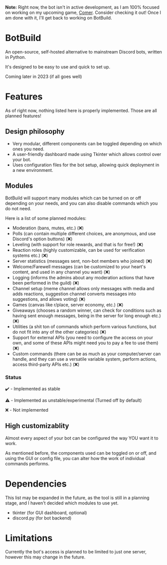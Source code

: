 **Note:** Right now, the bot isn't in active development, as I am 100% focused on working on my upcoming game, [Comer](https://gamejolt.com/games/comer/788131). Consider checking it out! Once I am done with it, I'll get back to working on BotBuild.

# BotBuild
An open-source, self-hosted alternative to mainstream Discord bots, written in Python.

It's designed to be easy to use and quick to set up.

Coming later in 2023 (if all goes well)

# Features
As of right now, nothing listed here is properly implemented. Those are all planned features!

## Design philosophy
- Very modular, different components can be toggled depending on which ones you need.
- A user-friendly dashboard made using Tkinter which allows control over your bot.
- Uses configuration files for the bot setup, allowing quick deployment in a new environment.

## Modules
BotBuild will support many modules which can be turned on or off depending on your needs, and you can also disable commands which you do not need.

Here is a list of some planned modules:
- Moderation (bans, mutes, etc.) (❌)
- Polls (can contain multiple different choices, are anonymous, and use Discord's option buttons) (❌)
- Leveling (with support for role rewards, and that is for free!) (❌)
- Reaction roles (highly customizable, can be used for verification systems etc.) (❌)
- Server statistics (messages sent, non-bot members who joined) (❌)
- Welcome/Farewell messages (can be customized to your heart's content, and used in any channel you want) (❌)
- Logging (informs the admins about any moderation actions that have been performed in the guild) (❌)
- Channel setup (meme channel allows only messages with media and adds reactions, suggestion channel converts messages into suggestions, and allows voting) (❌)
- Games (canvas like r/place, server economy, etc.) (❌)
- Giveaways (chooses a random winner, can check for conditions such as having sent enough messages, being in the server for long enough etc.) (❌)
- Utilities (a shit ton of commands which perform various functions, but do not fit into any of the other categories) (❌)
- Support for external APIs (you need to configure the access on your own, and some of these APIs might need you to pay a fee to use them) (❌)
- Custom commands (there can be as much as your computer/server can handle, and they can use a versatile variable system, perform actions, access third-party APIs etc.) (❌)

### Status
✔️ - Implemented as stable

⚠️ - Implemented as unstable/experimental (Turned off by default)

❌ - Not implemented

## High customizablity
Almost every aspect of your bot can be configured the way YOU want it to work.

As mentioned before, the components used can be toggled on or off, and using the GUI or config file, you can alter how the work of individual commands performs.

# Dependencies
This list may be expanded in the future, as the tool is still in a planning stage, and I haven't decided which modules to use yet.

- tkinter (for GUI dashboard, optional)
- discord.py (for bot backend)

# Limitations
Currently the bot's access is planned to be limited to just one server, however this may change in the future.
